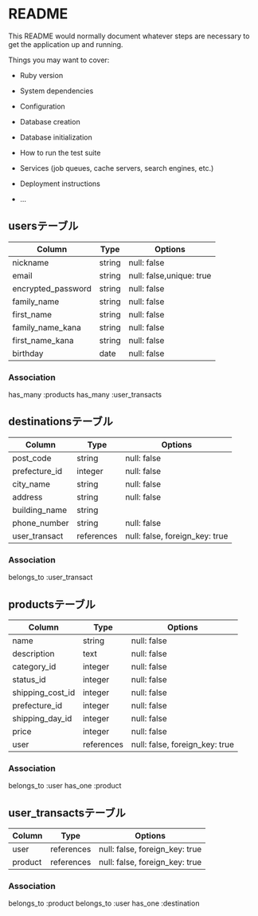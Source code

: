 # README

This README would normally document whatever steps are necessary to get the
application up and running.

Things you may want to cover:

* Ruby version

* System dependencies

* Configuration

* Database creation

* Database initialization

* How to run the test suite

* Services (job queues, cache servers, search engines, etc.)

* Deployment instructions

* ...
## usersテーブル

| Column               | Type       | Options                        |
| -------              | ---------- | ------------------------------ |
| nickname             | string     | null: false               |
| email                | string     | null: false,unique: true  |
| encrypted_password   | string     | null: false               |  
| family_name          | string     | null: false               |           
| first_name           | string     | null: false               |
| family_name_kana     | string     | null: false               |
| first_name_kana      | string     | null: false               |
| birthday             | date       | null: false               |

### Association
has_many :products
has_many :user_transacts

## destinationsテーブル

| Column  | Type       | Options                                |
| ------- | ---------- | ------------------------------         |
| post_code            | string     | null: false               |
| prefecture_id        | integer    | null: false               |              
| city_name            | string     | null: false               |
| address              | string     | null: false               |
| building_name        | string     |                           |
| phone_number         | string     | null: false               |
| user_transact        | references | null: false, foreign_key: true|
### Association
belongs_to :user_transact


## productsテーブル

| Column  | Type          | Options                                 |
| ------- | ----------    | ------------------------------          |
| name                    | string      | null: false                   |           
| description             | text        | null: false                   |
| category_id             | integer     | null: false                   |           
| status_id               | integer     | null: false                   |
| shipping_cost_id        | integer     | null: false                   |
| prefecture_id           | integer     | null: false                   |
| shipping_day_id        | integer     | null: false                   |
| price                   | integer     | null: false                   |
| user                    | references  | null: false, foreign_key: true|

### Association
belongs_to :user
has_one :product


## user_transactsテーブル

| Column              | Type       | Options                        |
| -------             | ---------- | ------------------------------ |
| user                | references | null: false, foreign_key: true|
| product             | references | null: false, foreign_key: true|              

### Association
belongs_to :product
belongs_to :user
has_one :destination